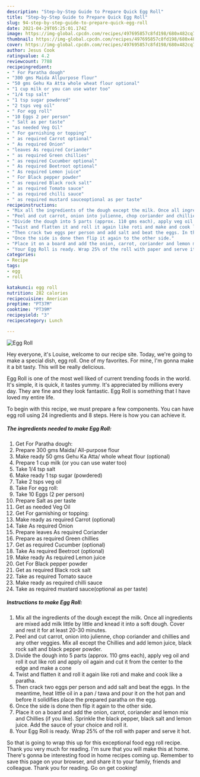 ```yaml
---
description: "Step-by-Step Guide to Prepare Quick Egg Roll"
title: "Step-by-Step Guide to Prepare Quick Egg Roll"
slug: 94-step-by-step-guide-to-prepare-quick-egg-roll
date: 2021-04-29T05:25:01.174Z
image: https://img-global.cpcdn.com/recipes/497695857c8fd198/680x482cq70/egg-roll-recipe-main-photo.jpg
thumbnail: https://img-global.cpcdn.com/recipes/497695857c8fd198/680x482cq70/egg-roll-recipe-main-photo.jpg
cover: https://img-global.cpcdn.com/recipes/497695857c8fd198/680x482cq70/egg-roll-recipe-main-photo.jpg
author: Jesus Cook
ratingvalue: 4.2
reviewcount: 7788
recipeingredient:
- " For Paratha dough"
- "300 gms Maida Allpurpose flour"
- "50 gms Gehu Ka Atta whole wheat flour optional"
- "1 cup milk or you can use water too"
- "1/4 tsp salt"
- "1 tsp sugar powdered"
- "2 tsps veg oil"
- " For egg roll"
- "10 Eggs 2 per person"
- " Salt as per taste"
- "as needed Veg Oil"
- " For garnishing or topping"
- " as required Carrot optional"
- " As required Onion"
- "leaves As required Coriander"
- " as required Green chillies"
- " as required Cucumber optional"
- " As required Beetroot optional"
- " As required Lemon juice"
- " For Black pepper powder"
- " as required Black rock salt"
- " as required Tomato sauce"
- " as required chilli sauce"
- " as required mustard sauceoptional as per taste"
recipeinstructions:
- "Mix all the ingredients of the dough except the milk. Once all ingredients are mixed add milk little by little and knead it into a soft dough. Cover and rest it for at least 20-30 minutes."
- "Peel and cut carrot, onion into julienne, chop coriander and chillies and any other veggies. Mix all except the Chillies and add lemon juice, black rock salt and black pepper powder."
- "Divide the dough into 5 parts (approx. 110 gms each), apply veg oil and roll it out like roti and apply oil again and cut it from the center to the edge and make a cone"
- "Twist and flatten it and roll it again like roti and make and cook like a paratha."
- "Then crack two eggs per person and add salt and beat the eggs. In the meantime, heat little oil in a pan / tawa and pour it on the hot pan and before it solidifies place the prepared paratha on the egg."
- "Once the side is done then flip it again to the other side."
- "Place it on a board and add the onion, carrot, coriander and lemon mix and Chillies (if you like). Sprinkle the black pepper, black salt and lemon juice. Add the sauce of your choice and roll it."
- "Your Egg Roll is ready. Wrap 25% of the roll with paper and serve it hot."
categories:
- Recipe
tags:
- egg
- roll

katakunci: egg roll 
nutrition: 282 calories
recipecuisine: American
preptime: "PT37M"
cooktime: "PT39M"
recipeyield: "3"
recipecategory: Lunch

---
```



![Egg Roll](https://img-global.cpcdn.com/recipes/497695857c8fd198/680x482cq70/egg-roll-recipe-main-photo.jpg)

Hey everyone, it's Louise, welcome to our recipe site. Today, we're going to make a special dish, egg roll. One of my favorites. For mine, I'm gonna make it a bit tasty. This will be really delicious.

Egg Roll is one of the most well liked of current trending foods in the world. It's simple, it is quick, it tastes yummy. It's appreciated by millions every day. They are fine and they look fantastic. Egg Roll is something that I have loved my entire life.




To begin with this recipe, we must prepare a few components. You can have egg roll using 24 ingredients and 8 steps. Here is how you can achieve it.

<!--inarticleads1-->

##### The ingredients needed to make Egg Roll:

1. Get  For Paratha dough:
1. Prepare 300 gms Maida/ All-purpose flour
1. Make ready 50 gms Gehu Ka Atta/ whole wheat flour (optional)
1. Prepare 1 cup milk (or you can use water too)
1. Take 1/4 tsp salt
1. Make ready 1 tsp sugar (powdered)
1. Take 2 tsps veg oil
1. Take  For egg roll:
1. Take 10 Eggs (2 per person)
1. Prepare  Salt as per taste
1. Get as needed Veg Oil
1. Get  For garnishing or topping:
1. Make ready  as required Carrot (optional)
1. Take  As required Onion
1. Prepare leaves As required Coriander
1. Prepare  as required Green chillies
1. Get  as required Cucumber (optional)
1. Take  As required Beetroot (optional)
1. Make ready  As required Lemon juice
1. Get  For Black pepper powder
1. Get  as required Black rock salt
1. Take  as required Tomato sauce
1. Make ready  as required chilli sauce
1. Take  as required mustard sauce(optional as per taste)




<!--inarticleads2-->

##### Instructions to make Egg Roll:

1. Mix all the ingredients of the dough except the milk. Once all ingredients are mixed add milk little by little and knead it into a soft dough. Cover and rest it for at least 20-30 minutes.
1. Peel and cut carrot, onion into julienne, chop coriander and chillies and any other veggies. Mix all except the Chillies and add lemon juice, black rock salt and black pepper powder.
1. Divide the dough into 5 parts (approx. 110 gms each), apply veg oil and roll it out like roti and apply oil again and cut it from the center to the edge and make a cone
1. Twist and flatten it and roll it again like roti and make and cook like a paratha.
1. Then crack two eggs per person and add salt and beat the eggs. In the meantime, heat little oil in a pan / tawa and pour it on the hot pan and before it solidifies place the prepared paratha on the egg.
1. Once the side is done then flip it again to the other side.
1. Place it on a board and add the onion, carrot, coriander and lemon mix and Chillies (if you like). Sprinkle the black pepper, black salt and lemon juice. Add the sauce of your choice and roll it.
1. Your Egg Roll is ready. Wrap 25% of the roll with paper and serve it hot.




So that is going to wrap this up for this exceptional food egg roll recipe. Thank you very much for reading. I'm sure that you will make this at home. There's gonna be interesting food in home recipes coming up. Remember to save this page on your browser, and share it to your family, friends and colleague. Thank you for reading. Go on get cooking!
